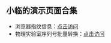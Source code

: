## 小临的演示页面合集

- 浏览器指纹信息：[点击访问](https://wsxiaolin.github.io/pl/浏览器指纹.html)
- 物理实验室序列号批量转换：[点击访问](https://wsxiaolin.github.io/pl/物实序列号.html)
